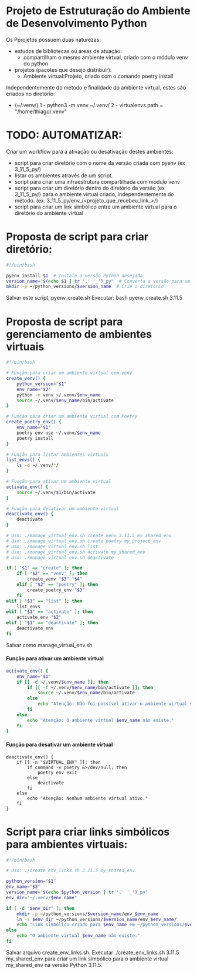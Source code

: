 # Projeto de Estruturação do Ambiente de Desenvolvimento Python

Os Pprojetos possuem duas naturezas:
- estudos de bibliotecas ou áreas de atuação:
    - compartilham o mesmo ambiente virtual, criado com o módulo venv do python
- projetos (pacotes que desejo distribuir):
    - Ambiente virtual:Projeto, criado com o comando poetry install

Independentemente do método e finalidade do ambiente virtual, estes são criados no diretório:
- (~/.venv/<ambiente-criado>)
    1 - python3 -m venv ~/.venv/<nome-do-ambiente>
    2 - virtualenvs.path = "/home/thiago/.venv"

# TODO: AUTOMATIZAR:
	
Criar um workflow para a ativação ou desativação destes ambientes:

- script para criar diretório com o nome da versão criada com pyenv (ex 3_11_5_py/)
- listar os ambientes através de um script.
- script para criar uma infraestrutura compartilhada com módulo venv
- script para criar um diretório dentro do diretório da versão (ex 3_11_5_py/) para o ambiente virtual criado, independentemente do método. (ex: 3_11_5_py/env_<nome-do-ambiente>/<projeto_que_recebeu_link_>/)
- script para criar um link simbólico entre um ambiente virtual para o diretório do ambiente virtual

# Proposta de script para criar diretório:

```bash {.line-number}
#!/bin/bash

pyenv install $1  # Instale a versão Python desejada
version_name="$(echo $1 | tr '.' '_')_py"  # Converta a versão para um nome de diretório
mkdir -p ~/python_versions/$version_name  # Crie o diretório
```
Salvar este script, pyenv_create.sh
Executar: bash pyenv_create.sh 3.11.5

# Proposta de script para gerenciamento de ambientes virtuais

```bash {.line-numbers}
#!/bin/bash

# Função para criar um ambiente virtual com venv
create_venv() {
    python_version="$1"
    env_name="$2"
    python -m venv ~/.venv/$env_name
    source ~/.venv/$env_name/bin/activate
}

# Função para criar um ambiente virtual com Poetry
create_poetry_env() {
    env_name="$1"
    poetry env use ~/.venv/$env_name
    poetry install
}

# Função para listar ambientes virtuais
list_envs() {
    ls -d ~/.venv/*/
}

# Função para ativar um ambiente virtual
activate_env() {
    source ~/.venv/$1/bin/activate
}

# Função para desativar um ambiente virtual
deactivate_env() {
    deactivate
}

# Uso: ./manage_virtual_env.sh create venv 3.11.5 my_shared_env
# Uso: ./manage_virtual_env.sh create poetry my_project_env
# Uso: ./manage_virtual_env.sh list
# Uso: ./manage_virtual_env.sh activate my_shared_env
# Uso: ./manage_virtual_env.sh deactivate

if [ "$1" == "create" ]; then
    if [ "$2" == "venv" ]; then
        create_venv "$3" "$4"
    elif [ "$2" == "poetry" ]; then
        create_poetry_env "$3"
    fi
elif [ "$1" == "list" ]; then
    list_envs
elif [ "$1" == "activate" ]; then
    activate_env "$2"
elif [ "$1" == "deactivate" ]; then
    deactivate_env
fi
```

Salvar como manage_virtual_env.sh.

#### Função para ativar um ambiente virtual

```bash {.line-numbers}
activate_env() {
    env_name="$1"
    if [[ -d ~/.venv/$env_name ]]; then
        if [[ -f ~/.venv/$env_name/bin/activate ]]; then
            source ~/.venv/$env_name/bin/activate
        else
            echo "Atenção: Não foi possível ativar o ambiente virtual $env_name."
        fi
    else
        echo "Atenção: O ambiente virtual $env_name não existe."
    fi
}
```

#### Função para desativar um ambiente virtual

```
deactivate_env() {
    if [[ -n "$VIRTUAL_ENV" ]]; then
        if command -v poetry &>/dev/null; then
            poetry env exit
        else
            deactivate
        fi
    else
        echo "Atenção: Nenhum ambiente virtual ativo."
    fi
}
```


# Script para criar links simbólicos para ambientes virtuais:

```bash {.line-numbers}
#!/bin/bash

# Uso: ./create_env_links.sh 3.11.5 my_shared_env

python_version="$1"
env_name="$2"
version_name="$(echo $python_version | tr '.' '_')_py"
env_dir="~/.venv/$env_name"

if [ -d "$env_dir" ]; then
    mkdir -p ~/python_versions/$version_name/env_$env_name
    ln -s $env_dir ~/python_versions/$version_name/env_$env_name/
    echo "Link simbólico criado para $env_name em ~/python_versions/$version_name/env_$env_name/"
else
    echo "O ambiente virtual $env_name não existe."
fi

```
Salvar arquivo create_env_links.sh. 
Executar ./create_env_links.sh 3.11.5 my_shared_env 
	para criar um link simbólico para o ambiente virtual my_shared_env na versão Python 3.11.5.